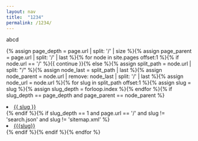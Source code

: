 ```yaml
---
layout: nav
title:  "1234"
permalink: /1234/
---
```


abcd 

{% assign page_depth = page.url | split: '/' | size %}{% assign page_parent = page.url | split: '/' | last %}{% for node in site.pages offset:1 %}{% if node.url == '/' %}{{ continue }}{% else %}{% assign split_path = node.url | split: "/" %}{% assign node_last = split_path | last %}{% assign node_parent = node.url | remove: node_last | split: '/' | last %}{% assign node_url = node.url %}{% for slug in split_path offset:1 %}{% assign slug = slug %}{% assign slug_depth = forloop.index %}{% endfor %}{% if slug_depth == page_depth and page_parent == node_parent %}<li><a href="{{ node_url }}">{{ slug }}</a></li>{% endif %}{% if slug_depth == 1 and page.url == '/' and slug != 'search.json' and slug != 'sitemap.xml' %}<li><a href="{{ node_url }}">{{{slug}}</a></li>{% endif %}{% endif %}{% endfor %}